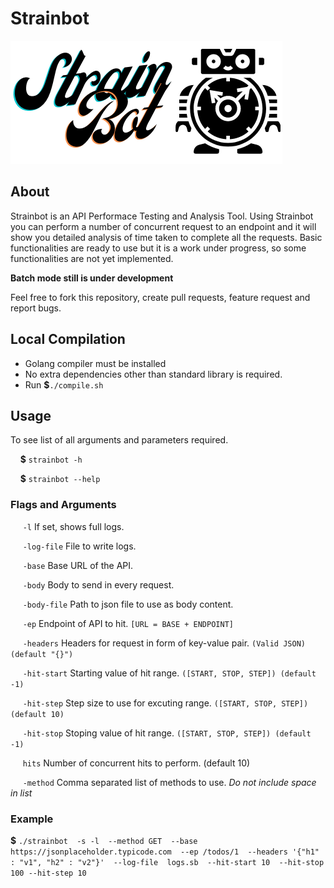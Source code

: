 # Strainbot
<img src="./images/Strainbot_logo.png">


## About
Strainbot is an API Performace Testing and Analysis Tool. Using Strainbot you can perform a number of concurrent request to an endpoint and it will show you detailed analysis of time taken to complete all the requests.
Basic functionalities are ready to use but it is a work under progress, so some functionalities are not yet implemented.

**Batch mode still is under development**

Feel free to fork this repository, create pull requests, feature request and report bugs.
## Local Compilation
- Golang compiler must be installed
- No extra dependencies other than standard library is required.
- Run **$**`./compile.sh`

## Usage 
To see list of all arguments and parameters required.

&nbsp;&nbsp;&nbsp;&nbsp;**$** `strainbot -h`  

&nbsp;&nbsp;&nbsp;&nbsp;**$** `strainbot --help`

### Flags and Arguments

&nbsp;&nbsp;&nbsp;&nbsp; `-l` If set, shows full logs.

&nbsp;&nbsp;&nbsp;&nbsp; `-log-file` File to write logs.

&nbsp;&nbsp;&nbsp;&nbsp; `-base` Base URL of the API.

&nbsp;&nbsp;&nbsp;&nbsp; `-body` Body to send in every request.

&nbsp;&nbsp;&nbsp;&nbsp; `-body-file`  Path to json file to use as body content.

&nbsp;&nbsp;&nbsp;&nbsp; `-ep` Endpoint of API to hit. `[URL = BASE + ENDPOINT]`

&nbsp;&nbsp;&nbsp;&nbsp; `-headers`  Headers for request in form of key-value pair. `(Valid JSON) (default "{}")`

&nbsp;&nbsp;&nbsp;&nbsp; `-hit-start` Starting value of hit range. `([START, STOP, STEP]) (default -1)`

&nbsp;&nbsp;&nbsp;&nbsp; `-hit-step` Step size to use for excuting range. `([START, STOP, STEP]) (default 10)`

&nbsp;&nbsp;&nbsp;&nbsp; `-hit-stop` Stoping value of hit range. `([START, STOP, STEP]) (default -1)`

&nbsp;&nbsp;&nbsp;&nbsp; `hits`  Number of concurrent hits to perform. (default 10)

&nbsp;&nbsp;&nbsp;&nbsp; `-method` Comma separated list of methods to use. *Do not include space in list*

### Example 

**$** `./strainbot 
-s -l 
--method GET 
--base https://jsonplaceholder.typicode.com 
--ep /todos/1 
--headers '{"h1" : "v1", "h2" : "v2"}' 
--log-file  logs.sb 
--hit-start 10 
--hit-stop 100
--hit-step 10`
